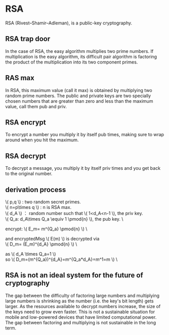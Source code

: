# RSA

RSA (Rivest–Shamir–Adleman), is a public-key cryptography.

## RSA trap door

In the case of RSA, the easy algorithm multiplies two prime numbers. If multiplication is the easy algorithm, its difficult pair algorithm is factoring the product of the multiplication into its two component primes.

## RAS max

In RSA, this maximum value (call it max) is obtained by multiplying two random prime numbers. The public and private keys are two specially chosen numbers that are greater than zero and less than the maximum value, call them pub and priv.

## RSA encrypt

To encrypt a number you multiply it by itself pub times, making sure to wrap around when you hit the maximum.

## RSA decrypt

To decrypt a message, you multiply it by itself priv times and you get back to the original number.

## derivation process

\\( p,q \\) : two  random  secret  primes. \
\\( n=p\times q \\) : n is RSA max. \
\\( d_A \\) ： random number such that \\( 1<d_A<n-1 \\), the priv key. \
\\( Q_a: d_A\times Q_a \equiv 1 \pmod{n} \\), the pub key.    \

encrypt: \\( E_m= m^{Q_a} \pmod{n} \\)     \

and encryptedMsg \\( E(m) \\) is decrypted via    \
\\( D_m= (E_m)^{d_A} \pmod{n} \\)    \

as \\( d_A \times Q_a=1 \\)  \
so \\( D_m=(m^{Q_a})^{d_A}=m^{Q_a*d_A}=m^1=m \\)   \

## RSA is not an ideal system for the future of cryptography

The gap between the difficulty of factoring large numbers and multiplying large numbers is shrinking as the number (i.e. the key's bit length) gets larger. As the resources available to decrypt numbers increase, the size of the keys need to grow even faster. This is not a sustainable situation for mobile and low-powered devices that have limited computational power. The gap between factoring and multiplying is not sustainable in the long term.
